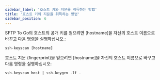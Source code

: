 ```yaml
---
sidebar_label: '호스트 키와 지문을 취득하는 방법'
title: '호스트 키와 지문을 취득하는 방법'
sidebar_position: 6
---
```

SFTP To Go의 호스트의 공개 키를 얻으려면 [hostname]을 자신의 호스트 이름으로 바꾸고 다음 명령을 실행하십시오.:

```shell
ssh-keyscan [hostname]
```

호스트 지문 (fingerprint)을 얻으려면 [hostname]을 자신의 호스트 이름으로 바꾸고 다음 명령을 실행하십시오:

```shell
ssh-keyscan host | ssh-keygen -lf -
```
